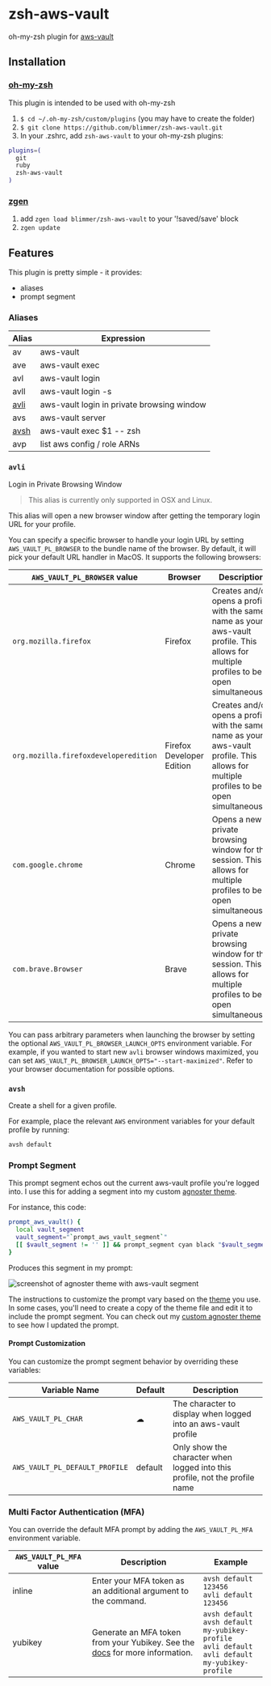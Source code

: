 # zsh-aws-vault

oh-my-zsh plugin for [aws-vault](https://github.com/99designs/aws-vault)

## Installation

### [oh-my-zsh](https://github.com/robbyrussell/oh-my-zsh)

This plugin is intended to be used with oh-my-zsh

1. `$ cd ~/.oh-my-zsh/custom/plugins` (you may have to create the folder)
2. `$ git clone https://github.com/blimmer/zsh-aws-vault.git`
3. In your .zshrc, add `zsh-aws-vault` to your oh-my-zsh plugins:

  ```bash
  plugins=(
    git
    ruby
    zsh-aws-vault
  )
  ```

### [zgen](https://github.com/tarjoilija/zgen)

1. add `zgen load blimmer/zsh-aws-vault` to your '!saved/save' block
1. `zgen update`

## Features

This plugin is pretty simple - it provides:

- aliases
- prompt segment

### Aliases

| Alias          | Expression                                 |
|----------------|--------------------------------------------|
| av             | aws-vault                                  |
| ave            | aws-vault exec                             |
| avl            | aws-vault login                            |
| avll           | aws-vault login -s                         |
| [avli](#avli)  | aws-vault login in private browsing window |
| avs            | aws-vault server                           |
| [avsh](#avsh)  | aws-vault exec $1 -- zsh                   |
| avp            | list aws config / role ARNs                |

### `avli`

Login in Private Browsing Window

> This alias is currently only supported in OSX and Linux.

This alias will open a new browser window after getting the temporary login URL for your profile.

You can specify a specific browser to handle your login URL by setting `AWS_VAULT_PL_BROWSER` to the bundle name of the
browser. By default, it will pick your default URL handler in MacOS. It supports the following browsers:

| `AWS_VAULT_PL_BROWSER` value | Browser | Description                                                                 |
|------------------------------|---------|-----------------------------------------------------------------------------|
| `org.mozilla.firefox`        | Firefox | Creates and/or opens a profile with the same name as your aws-vault profile. This allows for multiple profiles to be open simultaneously. |
| `org.mozilla.firefoxdeveloperedition`  | Firefox Developer Edition | Creates and/or opens a profile with the same name as your aws-vault profile. This allows for multiple profiles to be open simultaneously. |
| `com.google.chrome`          | Chrome  | Opens a new private browsing window for the session. This allows for multiple profiles to be open simultaneously. |
| `com.brave.Browser`          | Brave   | Opens a new private browsing window for the session. This allows for multiple profiles to be open simultaneously. |

You can pass arbitrary parameters when launching the browser by setting the optional `AWS_VAULT_PL_BROWSER_LAUNCH_OPTS`
environment variable. For example, if you wanted to start new `avli` browser windows maximized, you can set
`AWS_VAULT_PL_BROWSER_LAUNCH_OPTS="--start-maximized"`. Refer to your browser documentation for possible options.

### `avsh`

Create a shell for a given profile.

For example, place the relevant `AWS` environment variables for your default profile by running:

```bash
avsh default
```

### Prompt Segment

This prompt segment echos out the current aws-vault profile you're logged into.
I use this for adding a segment into my custom
[agnoster theme](https://github.com/agnoster/agnoster-zsh-theme/blob/master/agnoster.zsh-theme).

For instance, this code:

```bash
prompt_aws_vault() {
  local vault_segment
  vault_segment="`prompt_aws_vault_segment`"
  [[ $vault_segment != '' ]] && prompt_segment cyan black "$vault_segment"
}
```

Produces this segment in my prompt:

![screenshot of agnoster theme with aws-vault segment](https://i.imgur.com/BLE0QXg.png)

The instructions to customize the prompt vary based on the [theme](https://github.com/ohmyzsh/ohmyzsh/wiki/Themes) you
use. In some cases, you'll need to create a copy of the theme file and edit it to include the prompt segment. You can
check out my
[custom agnoster theme](https://github.com/blimmer/dotfiles/blob/fa46a6818dcd92c2b7c1a578b32166542c4febca/oh-my-zsh-custom/themes/agnoster.zsh-theme#L232)
to see how I updated the prompt.

#### Prompt Customization

You can customize the prompt segment behavior by overriding these variables:

| Variable Name                  | Default | Description                                                                 |
|--------------------------------|---------|-----------------------------------------------------------------------------|
| `AWS_VAULT_PL_CHAR`            | ☁       | The character to display when logged into an aws-vault profile              |
| `AWS_VAULT_PL_DEFAULT_PROFILE` | default | Only show the character when logged into this profile, not the profile name |

### Multi Factor Authentication (MFA)

You can override the default MFA prompt by adding the `AWS_VAULT_PL_MFA` environment variable.

| `AWS_VAULT_PL_MFA` value | Description                                                                                                                                                                 | Example                                                                                                    |
|--------------------------|-----------------------------------------------------------------------------------------------------------------------------------------------------------------------------|------------------------------------------------------------------------------------------------------------|
| inline                   | Enter your MFA token as an additional argument to the command.                                                                                                              | `avsh default 123456`<br>`avli default 123456`                                                             |
| yubikey                  | Generate an MFA token from your Yubikey. See the [docs](https://github.com/99designs/aws-vault/blob/master/USAGE.md#using-a-yubikey-as-a-virtual-mfa) for more information. | `avsh default`<br>`avsh default my-yubikey-profile`<br>`avli default`<br>`avli default my-yubikey-profile` |
